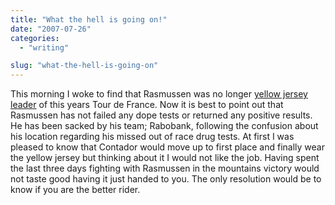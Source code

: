 ```yaml
---
title: "What the hell is going on!"
date: "2007-07-26"
categories: 
  - "writing"

slug: "what-the-hell-is-going-on"
---
```


This morning I woke to find that Rasmussen was no longer [yellow jersey leader](http://news.bbc.co.uk/sport1/hi/other_sports/cycling/6916698.stm) of this years Tour de France. Now it is best to point out that Rasmussen has not failed any dope tests or returned any positive results. He has been sacked by his team; Rabobank, following the confusion about his location regarding his missed out of race drug tests. At first I was pleased to know that Contador would move up to first place and finally wear the yellow jersey but thinking about it I would not like the job. Having spent the last three days fighting with Rasmussen in the mountains victory would not taste good having it just handed to you. The only resolution would be to know if you are the better rider.
